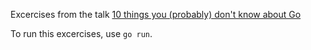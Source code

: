 Excercises from the talk [10 things you (probably) don't know about Go](http://talks.golang.org/2012/10things.slide#1)

To run this excercises, use `go run`.
